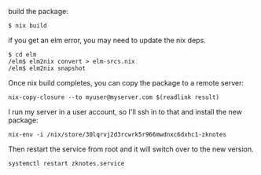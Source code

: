 
build the package:

```
$ nix build
```

if you get an elm error, you may need to update the nix deps.

```
$ cd elm
/elm$ elm2nix convert > elm-srcs.nix
/elm$ elm2nix snapshot
```

Once nix build completes, you can copy the package to a remote server:

```
nix-copy-closure --to myuser@myserver.com $(readlink result)
```

I run my server in a user account, so I'll ssh in to that and install the new package:

```
nix-env -i /nix/store/30lqrvj2d3rcwrk5r966mwdnxc6dxhc1-zknotes
```

Then restart the service from root and it will switch over to the new version.

```
systemctl restart zknotes.service
```
